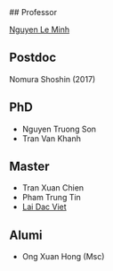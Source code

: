 <markdown>
## Professor

[Nguyen Le Minh](https://nguyenlab.github.io/member/professor.html)

## Postdoc
Nomura Shoshin (2017)

## PhD
- Nguyen Truong Son
- Tran Van Khanh

## Master
- Tran Xuan Chien
- Pham Trung Tin
- [Lai Dac Viet](https://nguyenlab.github.io/member/lai-dac-viet.html)

## Alumi
- Ong Xuan Hong (Msc)

</markdown>
